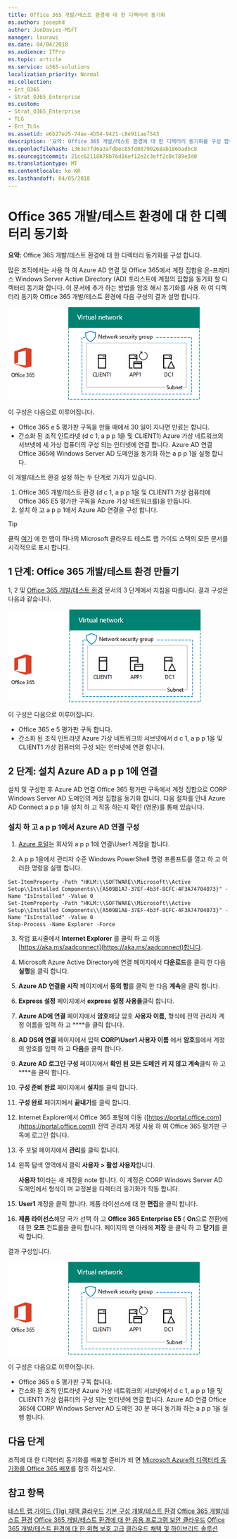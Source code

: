 ```yaml
---
title: Office 365 개발/테스트 환경에 대 한 디렉터리 동기화
ms.author: josephd
author: JoeDavies-MSFT
manager: laurawi
ms.date: 04/04/2018
ms.audience: ITPro
ms.topic: article
ms.service: o365-solutions
localization_priority: Normal
ms.collection:
- Ent_O365
- Strat_O365_Enterprise
ms.custom:
- Strat_O365_Enterprise
- TLG
- Ent_TLGs
ms.assetid: e6b27e25-74ae-4b54-9421-c8e911aef543
description: '요약: Office 365 개발/테스트 환경에 대 한 디렉터리 동기화를 구성 합니다.'
ms.openlocfilehash: 1363e7fd6a3afdbec85fd08790268ab186badbc8
ms.sourcegitcommit: 21cc62118b78b76d16ef12e2c3eff2c0c789e3d0
ms.translationtype: MT
ms.contentlocale: ko-KR
ms.lasthandoff: 04/05/2018
---
```

# <a name="directory-synchronization-for-your-office-365-devtest-environment"></a>Office 365 개발/테스트 환경에 대 한 디렉터리 동기화

 **요약:** Office 365 개발/테스트 환경에 대 한 디렉터리 동기화를 구성 합니다.
  
많은 조직에서는 사용 하 여 Azure AD 연결 및 Office 365에서 계정 집합을 온-프레미스 Windows Server Active Directory (AD) 포리스트에 계정의 집합을 동기화 할 디렉터리 동기화 합니다. 이 문서에 추가 하는 방법을 암호 해시 동기화를 사용 하 여 디렉터리 동기화 Office 365 개발/테스트 환경에 다음 구성의 결과 설명 합니다.
  
![디렉터리 동기화를 통해 Office 365 개발/테스트 환경](images/be5b37b0-f832-4878-b153-436c31546e21.png)
  
이 구성은 다음으로 이루어집니다. 
  
- Office 365 e 5 평가판 구독을 만들 때에서 30 일이 지나면 만료는 합니다.
- 간소화 된 조직 인트라넷 (d c 1, a p p 1을 및 CLIENT1) Azure 가상 네트워크의 서브넷에 세 가상 컴퓨터의 구성 되는 인터넷에 연결 합니다. Azure AD 연결 Office 365에 Windows Server AD 도메인을 동기화 하는 a p p 1을 실행 합니다.
    
이 개발/테스트 환경 설정 하는 두 단계로 가지가 있습니다.
  
1. Office 365 개발/테스트 환경 (d c 1, a p p 1을 및 CLIENT1 가상 컴퓨터에 Office 365 E5 평가판 구독을 Azure 가상 네트워크를)을 만듭니다.
2. 설치 하 고 a p p 1에서 Azure AD 연결을 구성 합니다.
    
> [!TIP]
> 클릭 [여기](http://aka.ms/catlgstack) 에 한 맵이 하나의 Microsoft 클라우드 테스트 랩 가이드 스택의 모든 문서를 시각적으로 표시 합니다.
  
## <a name="phase-1-create-an-office-365-devtest-environment"></a>1 단계: Office 365 개발/테스트 환경 만들기

1, 2 및 [Office 365 개발/테스트 환경](office-365-dev-test-environment.md) 문서의 3 단계에서 지침을 따릅니다. 결과 구성은 다음과 같습니다.
  
![Office 365 개발/테스트 환경](images/48fb91aa-09b0-4020-a496-a8253920c45d.png)
  
이 구성은 다음으로 이루어집니다. 
  
- Office 365 e 5 평가판 구독 합니다.
- 간소화 된 조직 인트라넷 Azure 가상 네트워크의 서브넷에서 d c 1, a p p 1을 및 CLIENT1 가상 컴퓨터의 구성 되는 인터넷에 연결 합니다.
    
## <a name="phase-2-install-azure-ad-connect-on-app1"></a>2 단계: 설치 Azure AD a p p 1에 연결

설치 및 구성한 후 Azure AD 연결 Office 365 평가판 구독에서 계정 집합으로 CORP Windows Server AD 도메인의 계정 집합을 동기화 합니다. 다음 절차를 안내 Azure AD Connect a p p 1을 설치 하 고 작동 하는지 확인 (영문)를 통해 있습니다.
  
### <a name="install-and-configure-azure-ad-connect-on-app1"></a>설치 하 고 a p p 1에서 Azure AD 연결 구성

1. [Azure 포털](https://portal.azure.com)는 회사와 a p p 1에 연결\\User1 계정을 합니다.
    
2. A p p 1을에서 관리자 수준 Windows PowerShell 명령 프롬프트를 열고 하 고 이러한 명령을 실행 합니다.
    
  ```
  Set-ItemProperty -Path "HKLM:\\SOFTWARE\\Microsoft\\Active Setup\\Installed Components\\{A509B1A7-37EF-4b3f-8CFC-4F3A74704073}" -Name "IsInstalled" -Value 0
Set-ItemProperty -Path "HKLM:\\SOFTWARE\\Microsoft\\Active Setup\\Installed Components\\{A509B1A8-37EF-4b3f-8CFC-4F3A74704073}" -Name "IsInstalled" -Value 0
Stop-Process -Name Explorer -Force

  ```

3. 작업 표시줄에서 **Internet Explorer** 를 클릭 하 고 이동 [https://aka.ms/aadconnect](https://aka.ms/aadconnect)합니다.
    
4. Microsoft Azure Active Directory에 연결 페이지에서 **다운로드**를 클릭 한 다음 **실행**을 클릭 합니다.
    
5. **Azure AD 연결을 시작** 페이지에서 **동의 함**를 클릭 한 다음 **계속**을 클릭 합니다.
    
6. **Express 설정** 페이지에서 **express 설정 사용을**클릭 합니다.
    
7. **Azure AD에 연결** 페이지에서 **암호**해당 암호 **사용자 이름,** 형식에 전역 관리자 계정 이름을 입력 하 고 ****을 클릭 합니다.
    
8. **AD DS에 연결** 페이지에서 입력 **CORP\\User1** **사용자 이름** 에서 **암호**를에서 계정의 암호를 입력 하 고 **다음**을 클릭 합니다.
    
9. **Azure AD 로그인 구성** 페이지에서 **확인 된 모든 도메인 키 지 않고 계속**클릭 하 고 ****을 클릭 합니다.
    
10. **구성 준비 완료** 페이지에서 **설치**를 클릭 합니다.
    
11. **구성 완료** 페이지에서 **끝내기**를 클릭 합니다.
    
12. Internet Explorer에서 Office 365 포털에 이동 ([https://portal.office.com](https://portal.office.com)) 전역 관리자 계정 사용 하 여 Office 365 평가판 구독에 로그인 합니다.
    
13. 주 포털 페이지에서 **관리**를 클릭 합니다.
    
14. 왼쪽 탐색 영역에서 클릭 **사용자 > 활성 사용자**합니다.
    
    **사용자 1**이라는 새 계정을 note 합니다. 이 계정은 CORP Windows Server AD 도메인에서 형식이 며 교정본을 디렉터리 동기화가 작동 합니다.
    
15. **User1** 계정을 클릭 합니다. 제품 라이선스에 대 한 **편집**을 클릭 합니다.
    
16. **제품 라이선스**해당 국가 선택 하 고 **Office 365 Enterprise E5** ( **On**으로 전환)에 대 한 **오프** 컨트롤을 클릭 합니다. 페이지의 맨 아래에 **저장** 을 클릭 하 고 **닫기**를 클릭 합니다.
    
결과 구성입니다.
  
![디렉터리 동기화를 통해 Office 365 개발/테스트 환경](images/be5b37b0-f832-4878-b153-436c31546e21.png)
  
이 구성은 다음으로 이루어집니다. 
  
- Office 365 e 5 평가판 구독 합니다.
- 간소화 된 조직 인트라넷 Azure 가상 네트워크의 서브넷에서 d c 1, a p p 1을 및 CLIENT1 가상 컴퓨터의 구성 되는 인터넷에 연결 합니다. Azure AD 연결 Office 365에 CORP Windows Server AD 도메인 30 분 마다 동기화 하는 a p p 1을 실행 합니다.
    
## <a name="next-step"></a>다음 단계

조직에 대 한 디렉터리 동기화를 배포할 준비가 되 면 [Microsoft Azure의 디렉터리 동기화를 Office 365 배포](deploy-office-365-directory-synchronization-dirsync-in-microsoft-azure.md)를 참조 하십시오.

## <a name="see-also"></a>참고 항목

[테스트 랩 가이드 (Tlg) 채택 클라우드](cloud-adoption-test-lab-guides-tlgs.md)
[기본 구성 개발/테스트 환경](base-configuration-dev-test-environment.md)
[Office 365 개발/테스트 환경](office-365-dev-test-environment.md)
[Office 365 개발/테스트 환경에 대 한 응용 프로그램 보안 클라우드](cloud-app-security-for-your-office-365-dev-test-environment.md) 
 [ Office 365 개발/테스트 환경에 대 한 위협 보호 고급](advanced-threat-protection-for-your-office-365-dev-test-environment.md)
[클라우드 채택 및 하이브리드 솔루션](cloud-adoption-and-hybrid-solutions.md)




